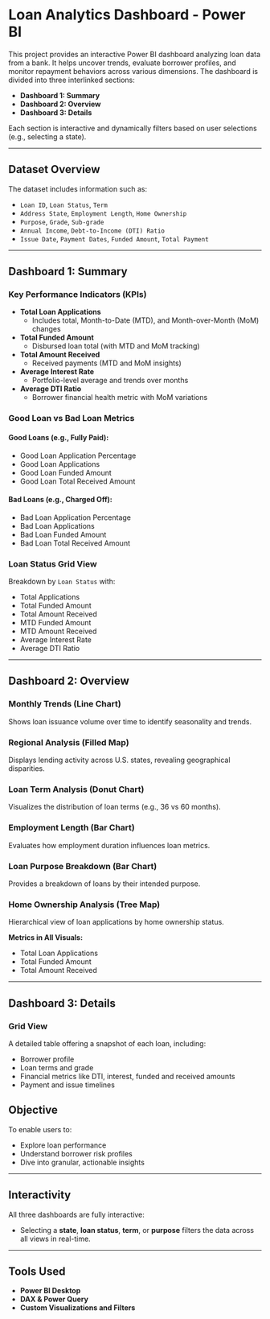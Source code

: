 # Loan Analytics Dashboard - Power BI

This project provides an interactive Power BI dashboard analyzing loan data from a bank. It helps uncover trends, evaluate borrower profiles, and monitor repayment behaviors across various dimensions. The dashboard is divided into three interlinked sections:

- **Dashboard 1: Summary**
- **Dashboard 2: Overview**
- **Dashboard 3: Details**

Each section is interactive and dynamically filters based on user selections (e.g., selecting a state).

---

## Dataset Overview

The dataset includes information such as:

- `Loan ID`, `Loan Status`, `Term`
- `Address State`, `Employment Length`, `Home Ownership`
- `Purpose`, `Grade`, `Sub-grade`
- `Annual Income`, `Debt-to-Income (DTI) Ratio`
- `Issue Date`, `Payment Dates`, `Funded Amount`, `Total Payment`

---

## Dashboard 1: Summary

###  Key Performance Indicators (KPIs)

- **Total Loan Applications**
  - Includes total, Month-to-Date (MTD), and Month-over-Month (MoM) changes
- **Total Funded Amount**
  - Disbursed loan total (with MTD and MoM tracking)
- **Total Amount Received**
  - Received payments (MTD and MoM insights)
- **Average Interest Rate**
  - Portfolio-level average and trends over months
- **Average DTI Ratio**
  - Borrower financial health metric with MoM variations

### Good Loan vs Bad Loan Metrics

#### Good Loans (e.g., Fully Paid):
- Good Loan Application Percentage
- Good Loan Applications
- Good Loan Funded Amount
- Good Loan Total Received Amount

#### Bad Loans (e.g., Charged Off):
- Bad Loan Application Percentage
- Bad Loan Applications
- Bad Loan Funded Amount
- Bad Loan Total Received Amount

### Loan Status Grid View

Breakdown by `Loan Status` with:
- Total Applications
- Total Funded Amount
- Total Amount Received
- MTD Funded Amount
- MTD Amount Received
- Average Interest Rate
- Average DTI Ratio

---

## Dashboard 2: Overview

### Monthly Trends (Line Chart)
Shows loan issuance volume over time to identify seasonality and trends.

### Regional Analysis (Filled Map)
Displays lending activity across U.S. states, revealing geographical disparities.

### Loan Term Analysis (Donut Chart)
Visualizes the distribution of loan terms (e.g., 36 vs 60 months).

### Employment Length (Bar Chart)
Evaluates how employment duration influences loan metrics.

### Loan Purpose Breakdown (Bar Chart)
Provides a breakdown of loans by their intended purpose.

### Home Ownership Analysis (Tree Map)
Hierarchical view of loan applications by home ownership status.

**Metrics in All Visuals:**
- Total Loan Applications
- Total Funded Amount
- Total Amount Received

---

##  Dashboard 3: Details

### Grid View

A detailed table offering a snapshot of each loan, including:
- Borrower profile
- Loan terms and grade
- Financial metrics like DTI, interest, funded and received amounts
- Payment and issue timelines

##  Objective

To enable users to:
- Explore loan performance
- Understand borrower risk profiles
- Dive into granular, actionable insights

---

##  Interactivity

All three dashboards are fully interactive:
- Selecting a **state**, **loan status**, **term**, or **purpose** filters the data across all views in real-time.

---

##  Tools Used

- **Power BI Desktop**
- **DAX & Power Query**
- **Custom Visualizations and Filters**



